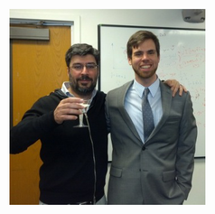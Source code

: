 <!-- 
.. title: I graduated!
.. slug: i-graduated
.. date: 2013-05-27 07:39:55 UTC-05:00
.. tags: 
.. category: 
.. link: 
.. description: 
.. type: text
-->

![Graduation](/images/graduation.png)
